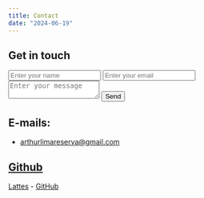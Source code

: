 ```yaml
---
title: Contact
date: "2024-06-19"
---
```


## Get in touch

<form action="https://airform.io/ericbrasiln@proton.me" method="post">
  <input type="text" name="name" placeholder="Enter your name">
  <input type="email" name="email" placeholder="Enter your email">
  <textarea name="message" placeholder="Enter your message"></textarea>
  <button>Send</button>
</form>


## E-mails: 

- arthurlimareserva@gmail.com

## [Github](https://github.com/tutzlimma/)

[Lattes](http://lattes.cnpq.br/2709096118053654) - [GitHub](https://github.com/tutzlimma/)